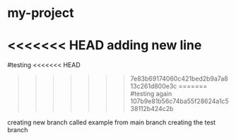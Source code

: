 # my-project
<<<<<<< HEAD
adding new line
=======
#testing
<<<<<<< HEAD
>>>>>>> 7e83b69174060c421bed2b9a7a813c261d800e3c
=======
#testing again
>>>>>>> 107b9e81b56c74ba55f28624a1c538112b424c2b

creating new branch called example from main branch 
creating the test branch 
